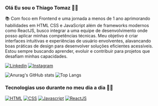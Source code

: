 
### Olá Eu sou o Thiago Tomaz 🙋‍♂️
📚 Com foco em Frontend e uma jornada a menos de 1 ano aprimorando habilidades em HTML CSS e JavaScript além de frameworks modernos como ReactJS, busco integrar a uma equipe de desenvolvimento onde posso aplicar minhas competências técnicas. Meu objetivo é criar interfaces intuitivas e experiências de usuário envolventes, alavancando boas práticas de design para desenvolver soluções eficientes acessíveis. Estou sempre buscando aprender, evoluir e contribuir para projetos que desafiam minhas capacidades.


[![Linkedin](https://img.shields.io/badge/LinkedIn-0077B5?style=for-the-badge&logo=linkedin&logoColor=white)](https://www.linkedin.com/in/thiago-tomaz-luiz/)
[![Instagram](https://img.shields.io/badge/Instagram-E4405F?style=for-the-badge&logo=instagram&logoColor=white)](https://www.instagram.com/euthi96/)

![Anurag's GitHub stats](https://github-readme-stats.vercel.app/api?username=luizdev96&show_icons=true&theme=dracula)
![Top Langs](https://github-readme-stats.vercel.app/api/top-langs/?username=luizdev96&hide_progress=true)
### Tecnologias uso durante no meu dia a dia 👨‍💻

[![HTML](https://img.shields.io/badge/HTML5-E34F26?style=for-the-badge&logo=html5&logoColor=white)]()
[![CSS](https://img.shields.io/badge/CSS3-1572B6?style=for-the-badge&logo=css3&logoColor=white)]()
[![Javascript](https://img.shields.io/badge/JavaScript-F7DF1E?style=for-the-badge&logo=javascript&logoColor=black)]()
[![ReactJS](https://img.shields.io/badge/React-20232A?style=for-the-badge&logo=react&logoColor=61DAFB)]()
